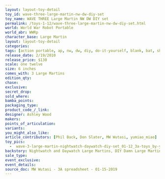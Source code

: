 ```yaml
---
layout: layout-toy-detail 
toy_id: wave-three-large-martin-nw-dw-diy-set
toy_name: WAVE THREE Large Martin NW DW DIY set
permalink: /toys-1-12/wave-three-large-martin-nw-dw-diy-set.html
world: World War Robot Portable
world_abr: WWRp
character_base: Large Martin
layout: layout-toy-detail
categories: 
tags: [action portable, ap, nw, dw, diy, do-it-yourself, blank, bat, skull, white, black] 
release_date: 2/19/2010
release_price: $130 
scale: one twelve
size: 6 inches
comes_with: 3 Large Martins
edition_qty: 
chase: 
exclusive: 
secret_drop: 
sold_where: 
bamba_points: 
packaging_type: 
product_code_/_link: 
designer: Ashley Wood
makers: 
points_of_articulation: 
variants: 
you_might_also_like: 
article_contributors: [Phil Back, Don Slater, MW Wutasi, yumiao_miao]
toy_pics: 
  -  wave-3-large-martin-nightwatch-daywatch-diy-set_01-12_3a-toys_by-yumaomao555_via_instagram.jpg
backstory: Nightwatch and Daywatch Large Martins, DIY Damn Large Martin
sale_type: 
event_exclusive: 
event_details: 
source_doc: MW Wutasi - 3A spreadsheet - 01-15-2019
---
```

